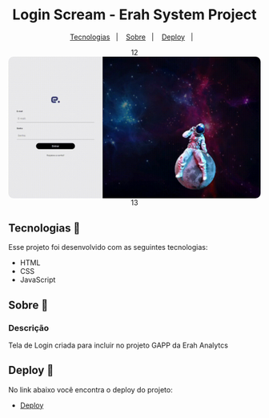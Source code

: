 <h1 align="center"> Login Scream - Erah System Project </h1>
<p align="center">
  <a href="#tecnologias-">Tecnologias</a>&nbsp;&nbsp;&nbsp;|&nbsp;&nbsp;&nbsp;
  <a href="#sobre-">Sobre</a>&nbsp;&nbsp;&nbsp;|&nbsp;&nbsp;&nbsp;
  <a href="#deploy-">Deploy</a>&nbsp;&nbsp;&nbsp;|&nbsp;&nbsp;&nbsp;
</p>
<p align="center">
12
<img src="/assets/img/video.gif" align="center" style="border-radius: 10px" />
13
</p>

## Tecnologias 🚀 
Esse projeto foi desenvolvido com as seguintes tecnologias:
- HTML
- CSS
- JavaScript

## Sobre 📖


### Descrição
Tela de Login criada para incluir no projeto GAPP da Erah Analytcs

##  Deploy 🔖
No link abaixo você encontra o deploy do projeto:
- [Deploy](https://telalogin-7smzx6fs5-sanaderer.vercel.app/)
